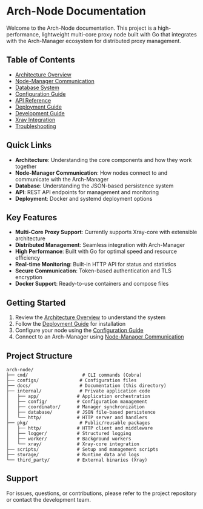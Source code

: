 # Arch-Node Documentation

Welcome to the Arch-Node documentation. This project is a high-performance, lightweight multi-core proxy node built with Go that integrates with the Arch-Manager ecosystem for distributed proxy management.

## Table of Contents

- [Architecture Overview](./architecture.md)
- [Node-Manager Communication](./node-manager-communication.md)
- [Database System](./database.md)
- [Configuration Guide](./configuration.md)
- [API Reference](./api-reference.md)
- [Deployment Guide](./deployment.md)
- [Development Guide](./development.md)
- [Xray Integration](./xray-integration.md)
- [Troubleshooting](./troubleshooting.md)

## Quick Links

- **Architecture**: Understanding the core components and how they work together
- **Node-Manager Communication**: How nodes connect to and communicate with the Arch-Manager
- **Database**: Understanding the JSON-based persistence system
- **API**: REST API endpoints for management and monitoring
- **Deployment**: Docker and systemd deployment options

## Key Features

- **Multi-Core Proxy Support**: Currently supports Xray-core with extensible architecture
- **Distributed Management**: Seamless integration with Arch-Manager
- **High Performance**: Built with Go for optimal speed and resource efficiency
- **Real-time Monitoring**: Built-in HTTP API for status and statistics
- **Secure Communication**: Token-based authentication and TLS encryption
- **Docker Support**: Ready-to-use containers and compose files

## Getting Started

1. Review the [Architecture Overview](./architecture.md) to understand the system
2. Follow the [Deployment Guide](./deployment.md) for installation
3. Configure your node using the [Configuration Guide](./configuration.md)
4. Connect to an Arch-Manager using [Node-Manager Communication](./node-manager-communication.md)

## Project Structure

```
arch-node/
├── cmd/                    # CLI commands (Cobra)
├── configs/               # Configuration files
├── docs/                  # Documentation (this directory)
├── internal/              # Private application code
│   ├── app/              # Application orchestration
│   ├── config/           # Configuration management
│   ├── coordinator/      # Manager synchronization
│   ├── database/         # JSON file-based persistence
│   └── http/             # HTTP server and handlers
├── pkg/                   # Public/reusable packages
│   ├── http/             # HTTP client and middleware
│   ├── logger/           # Structured logging
│   ├── worker/           # Background workers
│   └── xray/             # Xray-core integration
├── scripts/              # Setup and management scripts
├── storage/              # Runtime data and logs
└── third_party/          # External binaries (Xray)
```

## Support

For issues, questions, or contributions, please refer to the project repository or contact the development team.
